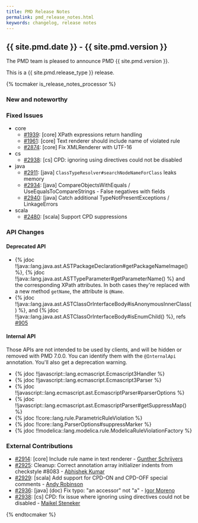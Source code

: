 ```yaml
---
title: PMD Release Notes
permalink: pmd_release_notes.html
keywords: changelog, release notes
---
```


## {{ site.pmd.date }} - {{ site.pmd.version }}

The PMD team is pleased to announce PMD {{ site.pmd.version }}.

This is a {{ site.pmd.release_type }} release.

{% tocmaker is_release_notes_processor %}

### New and noteworthy

### Fixed Issues

*   core
    * [#1939](https://github.com/pmd/pmd/issues/1939): \[core] XPath expressions return handling
    * [#1961](https://github.com/pmd/pmd/issues/1961): \[core] Text renderer should include name of violated rule
    * [#2874](https://github.com/pmd/pmd/pull/2874): \[core] Fix XMLRenderer with UTF-16
*   cs
    * [#2938](https://github.com/pmd/pmd/pull/2938): \[cs] CPD: ignoring using directives could not be disabled
*   java
    * [#2911](https://github.com/pmd/pmd/issues/2911): \[java] `ClassTypeResolver#searchNodeNameForClass` leaks memory
    * [#2934](https://github.com/pmd/pmd/pull/2934): \[java] CompareObjectsWithEquals / UseEqualsToCompareStrings - False negatives with fields
    * [#2940](https://github.com/pmd/pmd/pull/2940): \[java] Catch additional TypeNotPresentExceptions / LinkageErrors
*   scala
    * [#2480](https://github.com/pmd/pmd/issues/2480): \[scala] Support CPD suppressions


### API Changes

#### Deprecated API

*   {% jdoc !!java::lang.java.ast.ASTPackageDeclaration#getPackageNameImage() %},
    {% jdoc !!java::lang.java.ast.ASTTypeParameter#getParameterName() %}
    and the corresponding XPath attributes. In both cases they're replaced with a new method `getName`,
    the attribute is `@Name`.
*   {% jdoc !!java::lang.java.ast.ASTClassOrInterfaceBody#isAnonymousInnerClass() %},
    and {% jdoc !!java::lang.java.ast.ASTClassOrInterfaceBody#isEnumChild() %},
    refs [#905](https://github.com/pmd/pmd/issues/905)

#### Internal API

Those APIs are not intended to be used by clients, and will be hidden or removed with PMD 7.0.0.
You can identify them with the `@InternalApi` annotation. You'll also get a deprecation warning.

*   {% jdoc !!javascript::lang.ecmascript.Ecmascript3Handler %}
*   {% jdoc !!javascript::lang.ecmascript.Ecmascript3Parser %}
*   {% jdoc !!javascript::lang.ecmascript.ast.EcmascriptParser#parserOptions %}
*   {% jdoc !!javascript::lang.ecmascript.ast.EcmascriptParser#getSuppressMap() %}
*   {% jdoc !!core::lang.rule.ParametricRuleViolation %}
*   {% jdoc !!core::lang.ParserOptions#suppressMarker %}
*   {% jdoc !!modelica::lang.modelica.rule.ModelicaRuleViolationFactory %}


### External Contributions

*   [#2914](https://github.com/pmd/pmd/pull/2914): \[core] Include rule name in text renderer - [Gunther Schrijvers](https://github.com/GuntherSchrijvers)
*   [#2925](https://github.com/pmd/pmd/pull/2925): Cleanup: Correct annotation array initializer indents from checkstyle #8083 - [Abhishek Kumar](https://github.com/Abhishek-kumar09)
*   [#2929](https://github.com/pmd/pmd/pull/2929): \[scala] Add support for CPD-ON and CPD-OFF special comments - [Andy Robinson](https://github.com/andyrobinson)
*   [#2936](https://github.com/pmd/pmd/pull/2936): \[java] (doc) Fix typo: "an accessor" not "a" - [Igor Moreno](https://github.com/igormoreno)
*   [#2938](https://github.com/pmd/pmd/pull/2938): \[cs] CPD: fix issue where ignoring using directives could not be disabled - [Maikel Steneker](https://github.com/maikelsteneker)

{% endtocmaker %}
